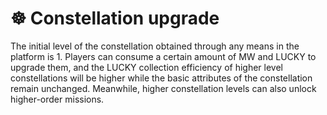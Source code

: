 # ☸ Constellation upgrade

The initial level of the constellation obtained through any means in the platform is 1. Players can consume a certain amount of MW and LUCKY to upgrade them, and the LUCKY collection efficiency of higher level constellations will be higher while the basic attributes of the constellation remain unchanged. Meanwhile, higher constellation levels can also unlock higher-order missions.
